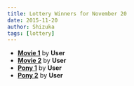 ```yaml
---
title: Lottery Winners for November 20
date: 2015-11-20
author: Shizuka
tags: [lottery]
---
```


 - **[Movie 1][m1]** by **User**
 - **[Movie 2][m2]** by **User**
 - **[Pony 1][p1]** by **User**
 - **[Pony 2][p2]** by **User**

[m1]: #
[m2]: #
[p1]: #
[p2]: #
